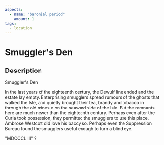 ```yaml
---
aspects: 
  - name: "baronial period"
    amount: 1
tags:
  - location
---
```


# Smuggler's Den

## Description
Smuggler's Den

In the last years of the eighteenth century, the Dewulf line ended and the estate lay empty. Enterprising smugglers spread rumours of the ghosts that walked the Isle, and quietly brought their tea, brandy and tobacco in through the old mines e on the seaward side of the Isle. But the remnants here are much newer than the eighteenth century. Perhaps even after the Curia took possession, they permitted the smugglers to use this place. Ambrose Westcott did love his baccy so. Perhaps even the Suppression Bureau found the smugglers useful enough to turn a blind eye. 

"MDCCCL III" ?
